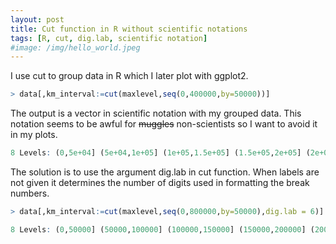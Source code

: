 ```yaml
---
layout: post
title: Cut function in R without scientific notations 
tags: [R, cut, dig.lab, scientific notation]
#image: /img/hello_world.jpeg
---
```


I use cut to group data in R which I later plot with ggplot2. 

```R
> data[,km_interval:=cut(maxlevel,seq(0,400000,by=50000))]
```

The output is a vector in scientific notation with my grouped data. This notation seems to be awful for ~~muggles~~ non-scientists so I want to avoid it in my plots.
```R
8 Levels: (0,5e+04] (5e+04,1e+05] (1e+05,1.5e+05] (1.5e+05,2e+05] (2e+05,2.5e+05] (2.5e+05,3e+05] ... (3.5e+05,4e+05]
```
The solution is to use the argument dig.lab in cut function. When labels are not given it determines the number of digits used in formatting the break numbers.
```R
> data[,km_interval:=cut(maxlevel,seq(0,800000,by=50000),dig.lab = 6)]
```

```R
8 Levels: (0,50000] (50000,100000] (100000,150000] (150000,200000] (200000,250000] (250000,300000] ... (350000,400000]
```


